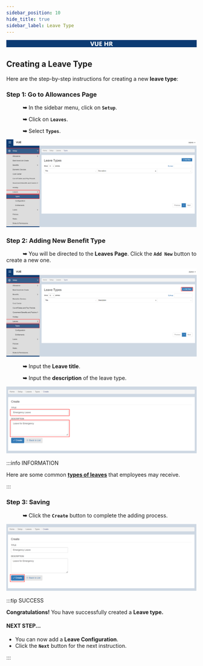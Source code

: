```yaml
---
sidebar_position: 10
hide_title: true
sidebar_label: Leave Type
---
```


![Banner](../img/banner.png)

## Creating a Leave Type

Here are the step-by-step instructions for creating a new **leave type**:

### Step 1: Go to Allowances Page

&nbsp;&nbsp;&nbsp;&nbsp;&nbsp;&nbsp;&nbsp;&nbsp;&nbsp;&nbsp;&nbsp;**➥** In the sidebar menu, click on **`Setup`**.

&nbsp;&nbsp;&nbsp;&nbsp;&nbsp;&nbsp;&nbsp;&nbsp;&nbsp;&nbsp;&nbsp;**➥** Click on **`Leaves`**.

&nbsp;&nbsp;&nbsp;&nbsp;&nbsp;&nbsp;&nbsp;&nbsp;&nbsp;&nbsp;&nbsp;**➥** Select **`Types`**.

![Leave Type](../img/setup-leaves-type.png)

### Step 2: Adding New Benefit Type

&nbsp;&nbsp;&nbsp;&nbsp;&nbsp;&nbsp;&nbsp;&nbsp;&nbsp;&nbsp;&nbsp;**➥** You will be directed to the **Leaves Page**. Click the **`Add New`** button to create a new one.

![Leave Type](../img/setup-leaves-add.png)

&nbsp;&nbsp;&nbsp;&nbsp;&nbsp;&nbsp;&nbsp;&nbsp;&nbsp;&nbsp;&nbsp;**➥** Input the **Leave title**.

&nbsp;&nbsp;&nbsp;&nbsp;&nbsp;&nbsp;&nbsp;&nbsp;&nbsp;&nbsp;&nbsp;**➥** Input the **description** of the leave type.

![Leave Type](../img/leaves-type-form.png)

:::info INFORMATION

Here are some common [**types of leaves**](../More/Leave-Types.md) that employees may receive.

:::

### Step 3: Saving
&nbsp;&nbsp;&nbsp;&nbsp;&nbsp;&nbsp;&nbsp;&nbsp;&nbsp;&nbsp;&nbsp;**➥** Click the **`Create`** button to complete the adding process.

![Leave Type](../img/leaves-type-create.png)

:::tip SUCCESS

**Congratulations!** You have successfully created a **Leave type.**

#### NEXT STEP...

- You can now add a **Leave Configuration**.
- Click the **`Next`** button for the next instruction.

:::
